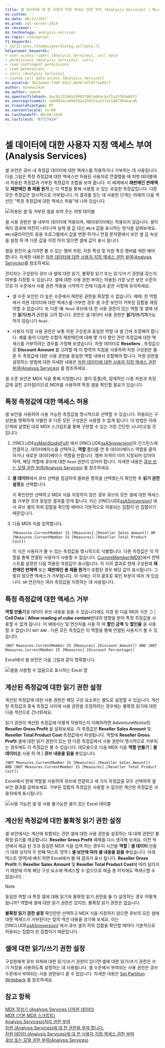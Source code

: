 ```yaml
---
title: 셀 데이터에 대 한 사용자 지정 액세스 권한 부여 (Analysis Services) | Microsoft Docs
ms.custom: ''
ms.date: 06/13/2017
ms.prod: sql-server-2014
ms.reviewer: ''
ms.technology: analysis-services
ms.topic: conceptual
f1_keywords:
- sql12.asvs.roledesignerdialog.celldata.f1
helpviewer_keywords:
- user access rights [Analysis Services], cell data
- permissions [Analysis Services], cells
- read contingent permissions
- read permissions
- cells [Analysis Services]
- custom cell data access [Analysis Services]
ms.assetid: 3b13a4ae-f3df-4523-bd30-b3fdf71e95cf
author: minewiskan
ms.author: owend
ms.openlocfilehash: 9ac8113348a749837867a6dacba7fa23fb5e85f2
ms.sourcegitcommit: ad4d92dce894592a259721a1571b1d8736abacdb
ms.translationtype: MT
ms.contentlocale: ko-KR
ms.lasthandoff: 08/04/2020
ms.locfileid: "87727424"
---
```

# <a name="grant-custom-access-to-cell-data-analysis-services"></a>셀 데이터에 대한 사용자 지정 액세스 부여(Analysis Services)
  셀 보안은 큐브 내 측정값 데이터에 대한 액세스를 허용하거나 거부하는 데 사용됩니다. 다음 그림은 특정 측정값에 대한 액세스만 허용된 사용자로 연결했을 때 피벗 테이블에서 허용된 측정값과 거부된 측정값의 조합을 보여 줍니다. 이 예제에서 **재판매인 판매액** 및 **재판매인 총 제품 원가** 는 이 역할을 통해 사용할 수 있는 유일한 측정값입니다. 다른 모든 측정값은 암시적으로 거부됩니다. 이 결과를 얻는 데 사용한 단계는 아래의 다음 섹션인 "특정 측정값에 대한 액세스 허용"에 나와 있습니다.  
  
 ![허용된 셀 및 거부된 셀을 보여 주는 피벗 테이블](../media/ssas-permscellsallowed.png "허용된 셀 및 거부된 셀을 보여 주는 피벗 테이블")  
  
 셀 사용 권한은 셀 내부의 데이터에 적용되며, 메타데이터에는 적용되지 않습니다. 셀이 쿼리 결과에 여전히 나타나며 실제 셀 값 대신 `#N/A` 값을 표시하는 방식을 살펴보세요. `#N/A`클라이언트 응용 프로그램에서 값을 변환 하거나 연결 문자열에서 보안 셀 값 속성을 설정 하 여 다른 값을 지정 하지 않으면 셀에 값이 표시 됩니다.  
  
 셀을 완전히 숨기려면 볼 수 있는 멤버 차원, 차원 특성 및 차원 특성 멤버를 제한 해야 합니다. 자세한 내용은 [차원 데이터에 대한 사용자 지정 액세스 권한 부여&#40;Analysis Services&#41;](grant-custom-access-to-dimension-data-analysis-services.md)를 참조하세요.  
  
 관리자는 구성원이 큐브 내 셀에 대한 읽기, 불확정 읽기 또는 읽기/쓰기 권한을 갖는지 여부를 지정할 수 있습니다. 셀에 대한 사용 권한 부여는 허용된 가장 낮은 보안 수준이므로 이 수준에서 사용 권한 적용을 시작하기 전에 다음과 같은 사항에 유의하세요.  
  
-   셀 수준 보안은 더 높은 수준에서 제한된 권한을 확장할 수 없습니다. 예제: 한 역할에서 차원 데이터에 대한 액세스를 거부한 경우 셀 수준 보안이 거부된 집합을 재정의할 수 없습니다. 또 다른 예: `Read` 큐브에 대 한 사용 권한이 있는 역할 및 셀에 대 한 **읽기/쓰기** 권한을 고려 합니다. 권한은 셀 데이터 사용 권한은 **읽기/쓰기가**가능 하지 않습니다 `Read` .  
  
-   사용자 지정 사용 권한은 보통 차원 구성원과 동일한 역할 내 셀 간에 조정해야 합니다. 예를 들어 다양한 조합의 재판매인에 대해 몇 가지 할인 관련 측정값에 대한 액세스를 거부하려는 경우를 가정해 보겠습니다. 차원 데이터로 **Resellers** , 측정값으로 **Discount Amount** 를 고려할 때 이 항목의 지침을 사용하여 차원 구성원은 물론 두 측정값에 대한 사용 권한을 동일한 역할 내에서 조합해야 합니다. 차원 권한을 설정하는 방법에 대한 자세한 내용은 [차원 데이터에 대한 사용자 지정 액세스 권한 부여&#40;Analysis Services&#41;](grant-custom-access-to-dimension-data-analysis-services.md) 를 참조하세요.  
  
 셀 수준 보안은 MDX 식을 통해 지정합니다. 셀이 튜플(즉, 잠재적인 다중 차원과 측정값에 걸친 교차점)이므로 MDX를 사용하여 특정 셀을 확인할 필요가 있습니다.  
  
## <a name="allow-access-to-specific-measures"></a>특정 측정값에 대한 액세스 허용  
 셀 보안을 사용하여 사용 가능한 측정값을 명시적으로 선택할 수 있습니다. 허용되는 구성원을 명확하게 식별한 후 다른 모든 구성원은 사용할 수 없게 됩니다. 이 방법은 아래 단계에 설명된 대로 MDX 스크립트를 통해 구현할 수 있는 가장 간단한 시나리오일 것입니다.  
  
1.  [!INCLUDE[ssManStudioFull](../../includes/ssmanstudiofull-md.md)] 에서 [!INCLUDE[ssASnoversion](../../includes/ssasnoversion-md.md)]의 인스턴스에 연결하고, 데이터베이스를 선택하고, **역할** 폴더를 연 후 데이터베이스 역할을 클릭하거나 새로운 데이터베이스 역할을 만듭니다. 멤버 자격이 이미 지정되어 있어야 하며, 해당 역할에 큐브에 대한 `Read` 권한이 있어야 합니다. 자세한 내용은 [큐브 또는 모델 권한 부여&#40;Analysis Services&#41;](grant-cube-or-model-permissions-analysis-services.md) 를 참조하세요.  
  
2.  **셀 데이터**에서 큐브 선택을 점검하여 올바른 항목을 선택했는지 확인한 후 **읽기 권한 설정**을 선택합니다.  
  
     이 확인란만 선택하고 MDX 식을 지정하지 않은 경우 큐브의 모든 셀에 대한 액세스를 거부한 것과 동일한 결과를 얻게 됩니다. 이는 [!INCLUDE[ssASnoversion](../../includes/ssasnoversion-md.md)] 에서 큐브 셀의 하위 집합을 확인할 때마다 기본적으로 허용되는 집합이 빈 집합이기 때문입니다.  
  
3.  다음 MDX 식을 입력합니다.  
  
    ```  
    (Measures.CurrentMember IS [Measures].[Reseller Sales Amount]) OR (Measures.CurrentMember IS [Measures].[Reseller Total Product Cost])  
    ```  
  
     이 식은 사용자가 볼 수 있는 측정값을 명시적으로 식별합니다. 다른 측정값은 이 역할을 통해 연결된 사용자가 사용할 수 없습니다. [CurrentMember&#40;MDX&#41;](/sql/mdx/current-mdx)에서 컨텍스트를 설정한 다음 허용된 측정값이 표시됩니다. 이 식의 결과로 현재 구성원에 **재판매인 판매액** 또는 **재판매인 총 제품 원가**가 포함된 경우 해당 값이 표시됩니다. 그렇지 않으면 액세스가 거부됩니다. 이 식에는 각각 괄호로 묶인 부분이 여러 개 있습니다. `OR` 연산자는 여러 측정값을 지정하는 데 사용됩니다.  
  
## <a name="deny-access-to-specific-measures"></a>특정 측정값에 대한 액세스 거부  
 **역할 만들기**셀 데이터 큐브 내용을 읽을 수 있습니다에도 지정 된 다음 MDX 식은 그  |  **Cell Data**  |  **Allow reading of cube content**반대의 영향을 받아 특정 측정값을 사용할 수 없게 됩니다. 이 예에서는 및 연산자를 사용 하 여 **할인 금액** 및 **할인율** 을 사용할 수 없습니다 `NOT` `AND` . 다른 모든 측정값은 이 역할을 통해 연결된 사용자가 볼 수 있습니다.  
  
```  
(NOT Measures.CurrentMember IS [Measures].[Discount Amount]) AND (NOT Measures.CurrentMember IS [Measures].[Discount Percentage])  
```  
  
 Excel에서 셀 보안은 다음 그림과 같이 명확합니다.  
  
 ![셀을 사용할 수 없음으로 표시하는 Excel 열](../media/ssas-permscellshidemeasure.png "셀을 사용할 수 없음으로 표시하는 Excel 열")  
  
## <a name="set-read-permissions-on-calculated-measures"></a>계산된 측정값에 대한 읽기 권한 설정  
 계산된 측정값에 대한 사용 권한은 해당 구성 요소와는 별도로 설정할 수 있습니다. 계산된 측정값과 종속 측정값 사이에 사용 권한을 조정하려는 경우에는 불확정 읽기에 대한 다음 섹션으로 건너뛰세요.  
  
 읽기 권한이 계산된 측정값에 어떻게 작용하는지 이해하려면 AdventureWorks의 **Reseller Gross Profit** 을 살펴보세요. 이 측정값은 **Reseller Sales Amount** 및 **Reseller Total Product Cost** 측정값에서 파생됩니다. 역할에 **Reseller Gross Profit** 셀에 대한 읽기 권한이 있는 한 다른 측정값에서 사용 권한이 명시적으로 거부되는 경우에도 이 측정값은 볼 수 있습니다. 데모용으로 다음 MDX 식을 **역할 만들기**  |  **셀 데이터**를 사용 하 여  |  **큐브 내용을 읽을 수**있습니다.  
  
```  
(NOT Measures.CurrentMember IS [Measures].[Reseller Sales Amount])  
AND (NOT Measures.CurrentMember IS [Measures].[Reseller Total Product Cost])  
```  
  
 Excel에서 현재 역할을 사용하여 큐브에 연결하고 세 가지 측정값을 모두 선택하여 셀 보안 결과를 살펴보세요. 거부된 집합의 측정값은 사용할 수 없지만 계산된 측정값은 사용자에게 표시됩니다.  
  
 ![사용 가능한 셀 및 사용 불가능한 셀이 있는 Excel 테이블](../media/ssas-permscalculatedcells.png "사용 가능한 셀 및 사용 불가능한 셀이 있는 Excel 테이블")  
  
## <a name="set-read-contingent-permissions-on-calculated-measures"></a>계산된 측정값에 대한 불확정 읽기 권한 설정  
 셀 보안에서는 계산에 포함되는 관련 셀에 대한 사용 권한을 설정하는 데 대체 권한인 불확정 읽기를 제공합니다. **Reseller Gross Profit** 예제를 다시 생각해 보세요. 이전 섹션에서 제공 된 것과 동일한 MDX 식을 입력 하는 경우이 시간을 **역할**  |  **셀 데이터** 만들기 대화 상자의 두 번째 텍스트 영역 ( **셀 보안에 따라 셀 내용을 읽을 수**있습니다. 아래 텍스트 영역)에 배치 하면 Excel에서 볼 때 결과가 표시 됩니다. **Reseller Gross Profit** 이 **Reseller Sales Amount** 및 **Reseller Total Product Cost**에 따라 달라지기 때문에 이제 해당 구성 요소에 액세스할 수 없으므로 매출 총 이익에도 액세스할 수 없습니다.  
  
> [!NOTE]  
>  동일한 역할 내 특정 셀에 대해 읽기와 불확정 읽기 권한을 둘 다 설정하는 경우 어떻게 됩니까? 역할에 셀에 대한 읽기 권한은 있지만, 불확정 읽기 권한은 없습니다.  
  
 **불확정 읽기 권한 설정** 확인란만 선택하고 MDX 식을 지정하지 않으면 큐브의 모든 셀에 대한 액세스가 거부된다는 앞의 섹션 내용을 상기해 보세요. 이는 [!INCLUDE[ssASnoversion](../../includes/ssasnoversion-md.md)] 에서 큐브 셀의 하위 집합을 확인할 때마다 기본적으로 허용되는 집합이 빈 집합이기 때문입니다.  
  
## <a name="set-readwrite-permissions-on-a-cell"></a>셀에 대한 읽기/쓰기 권한 설정  
 구성원에게 큐브 자체에 대한 읽기/쓰기 권한이 있다면 셀에 대한 읽기/쓰기 권한은 쓰기 저장을 사용하도록 설정하는 데 사용됩니다. 셀 수준에서 부여되는 사용 권한은 큐브 수준에서 부여되는 사용 권한보다 클 수 없습니다. 자세한 내용은 [Set Partition Writeback](set-partition-writeback.md) 를 참조하세요.  
  
## <a name="see-also"></a>참고 항목  
 [MDX 작성기 &#40;Analysis Services 다차원 데이터&#41;](../mdx-builder-analysis-services-multidimensional-data.md)   
 [MDX &#40;기본 MDX 스크립트&#41;](mdx/the-basic-mdx-script-mdx.md)   
 [Analysis Services&#41;&#40;처리 권한 부여](grant-process-permissions-analysis-services.md)   
 [차원 &#40;Analysis Services&#41;에 대 한 권한을 부여 합니다.](grant-permissions-on-a-dimension-analysis-services.md)   
 [차원 데이터 &#40;Analysis Services&#41;에 대 한 사용자 지정 액세스 권한 부여](grant-custom-access-to-dimension-data-analysis-services.md)   
 [큐브 또는 모델 권한 부여&#40;Analysis Services&#41;](grant-cube-or-model-permissions-analysis-services.md)  
  
  
